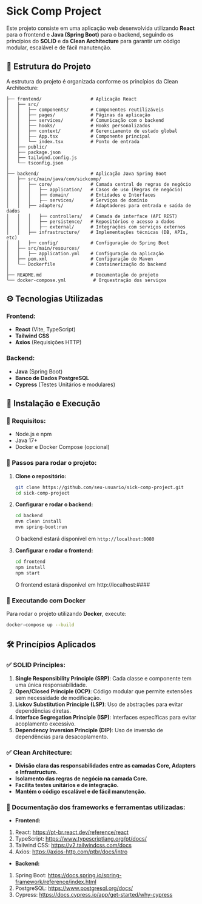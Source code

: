 # Sick Comp Project

Este projeto consiste em uma aplicação web desenvolvida utilizando **React** para o frontend e **Java (Spring Boot)** para o backend, seguindo os princípios do **SOLID** e da **Clean Architecture** para garantir um código modular, escalável e de fácil manutenção.

## 📁 Estrutura do Projeto

A estrutura do projeto é organizada conforme os princípios da Clean Architecture:

```
├── frontend/                  # Aplicação React
│   ├── src/
│   │   ├── components/        # Componentes reutilizáveis
│   │   ├── pages/             # Páginas da aplicação
│   │   ├── services/          # Comunicação com o backend
│   │   ├── hooks/             # Hooks personalizados
│   │   ├── context/           # Gerenciamento de estado global
│   │   ├── App.tsx            # Componente principal
│   │   └── index.tsx          # Ponto de entrada
│   ├── public/
│   ├── package.json
│   ├── tailwind.config.js
│   └── tsconfig.json
│
├── backend/                   # Aplicação Java Spring Boot
│   ├── src/main/java/com/sickcomp/
│   │   ├── core/              # Camada central de regras de negócio
│   │   │   ├── application/   # Casos de uso (Regras de negócio)
│   │   │   ├── domain/        # Entidades e Interfaces
│   │   │   ├── services/      # Serviços de domínio
│   │   ├── adapters/          # Adaptadores para entrada e saída de dados
│   │   │   ├── controllers/   # Camada de interface (API REST)
│   │   │   ├── persistence/   # Repositórios e acesso a dados
│   │   │   ├── external/      # Integrações com serviços externos
│   │   ├── infrastructure/    # Implementações técnicas (DB, APIs, etc)
│   │   ├── config/            # Configuração do Spring Boot
│   ├── src/main/resources/
│   │   ├── application.yml    # Configuração da aplicação
│   ├── pom.xml                # Configuração do Maven
│   └── Dockerfile             # Containerização do backend
│
├── README.md                  # Documentação do projeto
└── docker-compose.yml          # Orquestração dos serviços
```

## ⚙️ Tecnologias Utilizadas

### Frontend:
- **React** (Vite, TypeScript)
- **Tailwind CSS**
- **Axios** (Requisições HTTP)

### Backend:
- **Java** (Spring Boot)
- **Banco de Dados PostgreSQL**
- **Cypress** (Testes Unitários e modulares)

## 🚀 Instalação e Execução

### 📌 Requisitos:
- Node.js e npm
- Java 17+
- Docker e Docker Compose (opcional)

### 🔧 Passos para rodar o projeto:

1. **Clone o repositório:**
   ```sh
   git clone https://github.com/seu-usuario/sick-comp-project.git
   cd sick-comp-project
   ```

2. **Configurar e rodar o backend:**
   ```sh
   cd backend
   mvn clean install
   mvn spring-boot:run
   ```

   O backend estará disponível em `http://localhost:8080`

3. **Configurar e rodar o frontend:**
   ```sh
   cd frontend
   npm install
   npm start
   ```

   O frontend estará disponível em http://localhost:####

### 🐳 Executando com Docker
Para rodar o projeto utilizando **Docker**, execute:
```sh
docker-compose up --build
```

## 🛠️ Princípios Aplicados

### ✅ SOLID Principles:
1. **Single Responsibility Principle (SRP)**: Cada classe e componente tem uma única responsabilidade.
2. **Open/Closed Principle (OCP)**: Código modular que permite extensões sem necessidade de modificação.
3. **Liskov Substitution Principle (LSP)**: Uso de abstrações para evitar dependências diretas.
4. **Interface Segregation Principle (ISP)**: Interfaces específicas para evitar acoplamento excessivo.
5. **Dependency Inversion Principle (DIP)**: Uso de inversão de dependências para desacoplamento.

### ✅ Clean Architecture:
- **Divisão clara das responsabilidades entre as camadas Core, Adapters e Infrastructure.**
- **Isolamento das regras de negócio na camada Core.**
- **Facilita testes unitários e de integração.**
- **Mantém o código escalável e de fácil manutenção.**

### 📓 Documentação dos frameworks e ferramentas utilizadas:
- **Frontend:**
1. React: https://pt-br.react.dev/reference/react
2. TypeScript: https://www.typescriptlang.org/pt/docs/
3. Tailwind CSS: https://v2.tailwindcss.com/docs
4. Axios: https://axios-http.com/ptbr/docs/intro

- **Backend:**
1. Spring Boot: https://docs.spring.io/spring-framework/reference/index.html
2. PostgreSQL: https://www.postgresql.org/docs/
3. Cypress: https://docs.cypress.io/app/get-started/why-cypress


